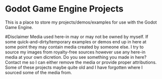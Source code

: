 # Godot Game Engine Projects
This is a place to store my projects/demos/examples for use with the Godot Game Engine.

#Disclaimer
Media used here-in may or may not be owned by myself. If some quick-and-dirty/temporary examples or demos end up in here at some point they may contain media created by someone else. I try to source my images from royalty-free sources however use any here-in media at your own dicretion.
Do you see something you made in here? Contact me so I can either remove the media or provide proper attributions. Some of these projects maybe quite old and I have forgotten where I sourced some of the media from.
